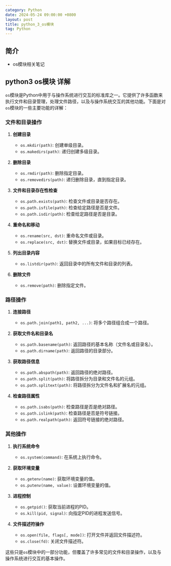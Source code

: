 ```yaml
---
category: Python
date: 2024-05-24 09:00:00 +0800
layout: post
title: python_3_os模块
tag: Python
---
```

## 简介

+ os模块相关笔记

## python3 os模块 详解

`os`模块是Python中用于与操作系统进行交互的标准库之一。它提供了许多函数来执行文件和目录管理，处理文件路径，以及与操作系统交互的其他功能。下面是对`os`模块的一些主要功能的详解：

### 文件和目录操作

1. **创建目录**
   - `os.mkdir(path)`: 创建单级目录。
   - `os.makedirs(path)`: 递归创建多级目录。

2. **删除目录**
   - `os.rmdir(path)`: 删除指定目录。
   - `os.removedirs(path)`: 递归删除目录，直到指定目录。

3. **文件和目录存在性检查**
   - `os.path.exists(path)`: 检查文件或目录是否存在。
   - `os.path.isfile(path)`: 检查给定路径是否是文件。
   - `os.path.isdir(path)`: 检查给定路径是否是目录。

4. **重命名和移动**
   - `os.rename(src, dst)`: 重命名文件或目录。
   - `os.replace(src, dst)`: 替换文件或目录，如果目标已经存在。

5. **列出目录内容**
   - `os.listdir(path)`: 返回目录中的所有文件和目录的列表。

6. **删除文件**
   - `os.remove(path)`: 删除指定文件。

### 路径操作

1. **连接路径**
   - `os.path.join(path1, path2, ...)`: 将多个路径组合成一个路径。

2. **获取文件名和目录名**
   - `os.path.basename(path)`: 返回路径的基本名称（文件名或目录名）。
   - `os.path.dirname(path)`: 返回路径的目录部分。

3. **获取路径信息**
   - `os.path.abspath(path)`: 返回路径的绝对路径。
   - `os.path.split(path)`: 将路径拆分为目录和文件名的元组。
   - `os.path.splitext(path)`: 将路径拆分为文件名和扩展名的元组。

4. **检查路径属性**
   - `os.path.isabs(path)`: 检查路径是否是绝对路径。
   - `os.path.islink(path)`: 检查路径是否是符号链接。
   - `os.path.realpath(path)`: 返回符号链接的绝对路径。

### 其他操作

1. **执行系统命令**
   - `os.system(command)`: 在系统上执行命令。

2. **获取环境变量**
   - `os.getenv(name)`: 获取环境变量的值。
   - `os.putenv(name, value)`: 设置环境变量的值。

3. **进程控制**
   - `os.getpid()`: 获取当前进程的PID。
   - `os.kill(pid, signal)`: 向指定PID的进程发送信号。

4. **文件描述符操作**
   - `os.open(file, flags[, mode])`: 打开文件并返回文件描述符。
   - `os.close(fd)`: 关闭文件描述符。

这些只是`os`模块中的一部分功能，但覆盖了许多常见的文件和目录操作，以及与操作系统进行交互的基本操作。